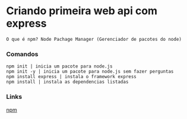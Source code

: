 # Criando primeira web api com express

    O que é npm? Node Pachage Manager (Gerenciador de pacotes do node)

### Comandos
    npm init | inicia um pacote para node.js
    npm init -y | inicia um pacote para node.js sem fazer perguntas
    npm install express | instala o framework express
    npm install | instala as dependencias listadas

### Links
[npm](https://www.npmjs.com/)